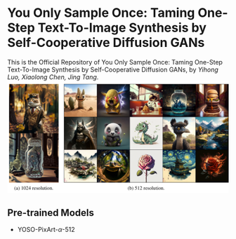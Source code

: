 # You Only Sample Once: Taming One-Step Text-To-Image Synthesis by Self-Cooperative Diffusion GANs

This is the Official Repository of  You Only Sample Once: Taming One-Step Text-To-Image Synthesis by Self-Cooperative Diffusion GANs, by *Yihong Luo, Xiaolong Chen, Jing Tang*.
![overview](overview.jpg)

## Pre-trained Models
- YOSO-PixArt-$\alpha$-512
